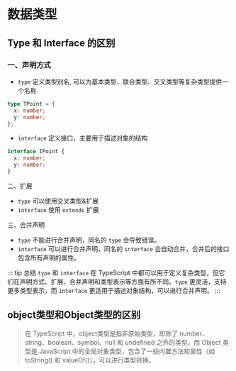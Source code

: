 # 数据类型

## Type 和 Interface 的区别

### 一、声明方式

- `type` 定义类型别名, 可以为基本类型、联合类型、交叉类型等复杂类型提供一个名称

```typescript
type TPoint = {
  x: number;
  y: number;
};
```

- `interface` 定义接口，主要用于描述对象的结构

```typescript
interface IPoint {
  x: number;
  y: number;
}
```

二、扩展

- `type` 可以使用交叉类型&扩展
- `interface` 使用 `extends` 扩展

三、合并声明

- `type` 不能进行合并声明，同名的 `type` 会导致错误。
- `interface` 可以进行合并声明，同名的 `interface` 会自动合并，合并后的接口包含所有声明的属性。

::: tip 总结
`type` 和 `interface` 在 TypeScript 中都可以用于定义复杂类型，但它们在声明方式、扩展、合并声明和类型表示等方面有所不同。`type` 更灵活，支持更多类型表示，而 `interface` 更适用于描述对象结构，可以进行合并声明。
:::



## object类型和Object类型的区别
> 在 TypeScript 中，object类型是指非原始类型，即除了 number、string、boolean、symbol、null 和 undefined 之外的类型。而 Object 类型是 JavaScript 中的全局对象类型，包含了一些内置方法和属性（如 toString() 和 valueOf()），可以进行类型转换。